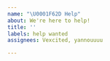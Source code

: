 ```yaml
---
name: "\U0001F62D Help"
about: We're here to help!
title: ''
labels: help wanted
assignees: Vexcited, yannouuuu

---
```



